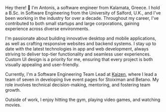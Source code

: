 Hey there! :wave: I'm Antonis, a software engineer from Kalamata, Greece. I hold a B.Sc. in Software Engineering from the University of Salford, U.K., and I've been working in the industry for over a decade. Throughout my career, I've contributed to both small startups and large corporations, gaining experience across diverse environments.

I'm passionate about building innovative desktop and mobile applications, as well as crafting responsive websites and backend systems. I stay up to date with the latest technologies in app and web development, always striving to deliver top-tier functionality and seamless user experiences. Custom UI design is a priority for me, ensuring that every project is both visually appealing and user-friendly.

Currently, I'm a Software Engineering Team Lead at [Kaizen](https://kaizengaming.com/home), where I lead a team of seven in developing live event pages for Stoiximan and Betano. My role involves technical decision-making, mentoring, and fostering team growth.

Outside of work, I enjoy hitting the gym, playing video games, and watching movies.
